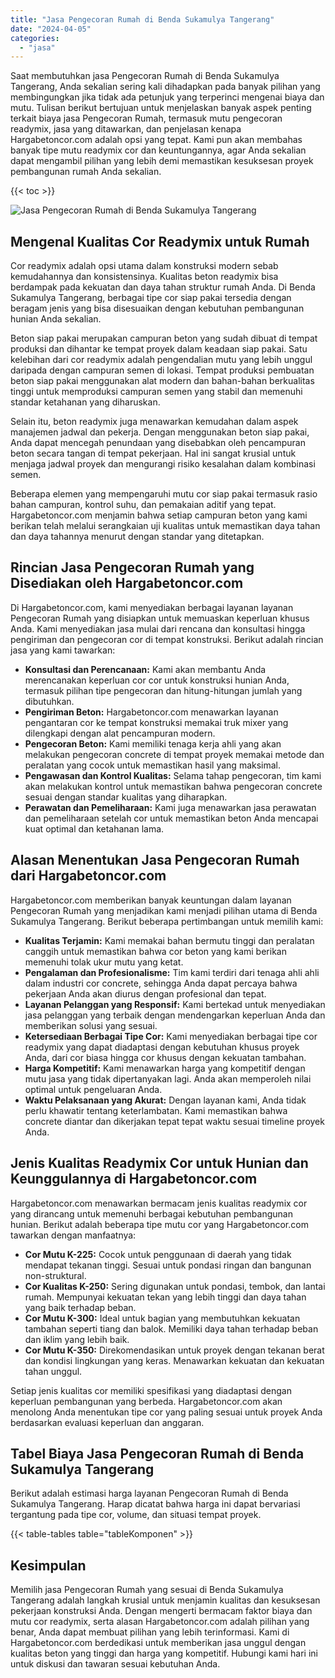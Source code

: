 ```yaml
---
title: "Jasa Pengecoran Rumah di Benda Sukamulya Tangerang"
date: "2024-04-05"
categories: 
  - "jasa"
---
```



Saat membutuhkan jasa Pengecoran Rumah di Benda Sukamulya Tangerang, Anda sekalian sering kali dihadapkan pada banyak pilihan yang membingungkan jika tidak ada petunjuk yang terperinci mengenai biaya dan mutu. Tulisan berikut bertujuan untuk menjelaskan banyak aspek penting terkait biaya jasa Pengecoran Rumah, termasuk mutu pengecoran readymix, jasa yang ditawarkan, dan penjelasan kenapa Hargabetoncor.com adalah opsi yang tepat. Kami pun akan membahas banyak tipe mutu readymix cor dan keuntungannya, agar Anda sekalian dapat mengambil pilihan yang lebih demi memastikan kesuksesan proyek pembangunan rumah Anda sekalian.

{{< toc >}}

![Jasa Pengecoran Rumah di Benda Sukamulya Tangerang](https://hargareadymixid.github.io/hbc/readymix-hbc%20(32).png)

## Mengenal Kualitas Cor Readymix untuk Rumah

Cor readymix adalah opsi utama dalam konstruksi modern sebab kemudahannya dan konsistensinya. Kualitas beton readymix bisa berdampak pada kekuatan dan daya tahan struktur rumah Anda. Di Benda Sukamulya Tangerang, berbagai tipe cor siap pakai tersedia dengan beragam jenis yang bisa disesuaikan dengan kebutuhan pembangunan hunian Anda sekalian.

Beton siap pakai merupakan campuran beton yang sudah dibuat di tempat produksi dan dihantar ke tempat proyek dalam keadaan siap pakai. Satu kelebihan dari cor readymix adalah pengendalian mutu yang lebih unggul daripada dengan campuran semen di lokasi. Tempat produksi pembuatan beton siap pakai menggunakan alat modern dan bahan-bahan berkualitas tinggi untuk memproduksi campuran semen yang stabil dan memenuhi standar ketahanan yang diharuskan.

Selain itu, beton readymix juga menawarkan kemudahan dalam aspek manajemen jadwal dan pekerja. Dengan menggunakan beton siap pakai, Anda dapat mencegah penundaan yang disebabkan oleh pencampuran beton secara tangan di tempat pekerjaan. Hal ini sangat krusial untuk menjaga jadwal proyek dan mengurangi risiko kesalahan dalam kombinasi semen.

Beberapa elemen yang mempengaruhi mutu cor siap pakai termasuk rasio bahan campuran, kontrol suhu, dan pemakaian aditif yang tepat. Hargabetoncor.com menjamin bahwa setiap campuran beton yang kami berikan telah melalui serangkaian uji kualitas untuk memastikan daya tahan dan daya tahannya menurut dengan standar yang ditetapkan.

## Rincian Jasa Pengecoran Rumah yang Disediakan oleh Hargabetoncor.com

Di Hargabetoncor.com, kami menyediakan berbagai layanan layanan Pengecoran Rumah yang disiapkan untuk memuaskan keperluan khusus Anda. Kami menyediakan jasa mulai dari rencana dan konsultasi hingga pengiriman dan pengecoran cor di tempat konstruksi. Berikut adalah rincian jasa yang kami tawarkan:

- **Konsultasi dan Perencanaan:** Kami akan membantu Anda merencanakan keperluan cor cor untuk konstruksi hunian Anda, termasuk pilihan tipe pengecoran dan hitung-hitungan jumlah yang dibutuhkan.
- **Pengiriman Beton:** Hargabetoncor.com menawarkan layanan pengantaran cor ke tempat konstruksi memakai truk mixer yang dilengkapi dengan alat pencampuran modern.
- **Pengecoran Beton:** Kami memiliki tenaga kerja ahli yang akan melakukan pengecoran concrete di tempat proyek memakai metode dan peralatan yang cocok untuk memastikan hasil yang maksimal.
- **Pengawasan dan Kontrol Kualitas:** Selama tahap pengecoran, tim kami akan melakukan kontrol untuk memastikan bahwa pengecoran concrete sesuai dengan standar kualitas yang diharapkan.
- **Perawatan dan Pemeliharaan:** Kami juga menawarkan jasa perawatan dan pemeliharaan setelah cor untuk memastikan beton Anda mencapai kuat optimal dan ketahanan lama.

## Alasan Menentukan Jasa Pengecoran Rumah dari Hargabetoncor.com

Hargabetoncor.com memberikan banyak keuntungan dalam layanan Pengecoran Rumah yang menjadikan kami menjadi pilihan utama di Benda Sukamulya Tangerang. Berikut beberapa pertimbangan untuk memilih kami:

- **Kualitas Terjamin:** Kami memakai bahan bermutu tinggi dan peralatan canggih untuk memastikan bahwa cor beton yang kami berikan memenuhi tolak ukur mutu yang ketat.
- **Pengalaman dan Profesionalisme:** Tim kami terdiri dari tenaga ahli ahli dalam industri cor concrete, sehingga Anda dapat percaya bahwa pekerjaan Anda akan diurus dengan profesional dan tepat.
- **Layanan Pelanggan yang Responsif:** Kami bertekad untuk menyediakan jasa pelanggan yang terbaik dengan mendengarkan keperluan Anda dan memberikan solusi yang sesuai.
- **Ketersediaan Berbagai Tipe Cor:** Kami menyediakan berbagai tipe cor readymix yang dapat diadaptasi dengan kebutuhan khusus proyek Anda, dari cor biasa hingga cor khusus dengan kekuatan tambahan.
- **Harga Kompetitif:** Kami menawarkan harga yang kompetitif dengan mutu jasa yang tidak dipertanyakan lagi. Anda akan memperoleh nilai optimal untuk pengeluaran Anda.
- **Waktu Pelaksanaan yang Akurat:** Dengan layanan kami, Anda tidak perlu khawatir tentang keterlambatan. Kami memastikan bahwa concrete diantar dan dikerjakan tepat tepat waktu sesuai timeline proyek Anda.

## Jenis Kualitas Readymix Cor untuk Hunian dan Keunggulannya di Hargabetoncor.com

Hargabetoncor.com menawarkan bermacam jenis kualitas readymix cor yang dirancang untuk memenuhi berbagai kebutuhan pembangunan hunian. Berikut adalah beberapa tipe mutu cor yang Hargabetoncor.com tawarkan dengan manfaatnya:

- **Cor Mutu K-225:** Cocok untuk penggunaan di daerah yang tidak mendapat tekanan tinggi. Sesuai untuk pondasi ringan dan bangunan non-struktural.
- **Cor Kualitas K-250:** Sering digunakan untuk pondasi, tembok, dan lantai rumah. Mempunyai kekuatan tekan yang lebih tinggi dan daya tahan yang baik terhadap beban.
- **Cor Mutu K-300:** Ideal untuk bagian yang membutuhkan kekuatan tambahan seperti tiang dan balok. Memiliki daya tahan terhadap beban dan iklim yang lebih baik.
- **Cor Mutu K-350:** Direkomendasikan untuk proyek dengan tekanan berat dan kondisi lingkungan yang keras. Menawarkan kekuatan dan kekuatan tahan unggul.

Setiap jenis kualitas cor memiliki spesifikasi yang diadaptasi dengan keperluan pembangunan yang berbeda. Hargabetoncor.com akan menolong Anda menentukan tipe cor yang paling sesuai untuk proyek Anda berdasarkan evaluasi keperluan dan anggaran.

## Tabel Biaya Jasa Pengecoran Rumah di Benda Sukamulya Tangerang

Berikut adalah estimasi harga layanan Pengecoran Rumah di Benda Sukamulya Tangerang. Harap dicatat bahwa harga ini dapat bervariasi tergantung pada tipe cor, volume, dan situasi tempat proyek.

{{< table-tables table="tableKomponen" >}}

## Kesimpulan

Memilih jasa Pengecoran Rumah yang sesuai di Benda Sukamulya Tangerang adalah langkah krusial untuk menjamin kualitas dan kesuksesan pekerjaan konstruksi Anda. Dengan mengerti bermacam faktor biaya dan mutu cor readymix, serta alasan Hargabetoncor.com adalah pilihan yang benar, Anda dapat membuat pilihan yang lebih terinformasi. Kami di Hargabetoncor.com berdedikasi untuk memberikan jasa unggul dengan kualitas beton yang tinggi dan harga yang kompetitif. Hubungi kami hari ini untuk diskusi dan tawaran sesuai kebutuhan Anda.
